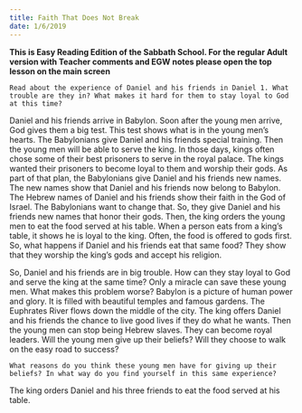 ```yaml
---
title: Faith That Does Not Break
date: 1/6/2019
---
```


 **This is Easy Reading Edition of the Sabbath School. For the regular Adult version with Teacher comments and EGW notes please open the top lesson on the main screen** 

`Read about the experience of Daniel and his friends in Daniel 1. What trouble are they in? What makes it hard for them to stay loyal to God at this time?`

Daniel and his friends arrive in Babylon. Soon after the young men arrive, God gives them a big test. This test shows what is in the young men’s hearts. The Babylonians give Daniel and his friends special training. Then the young men will be able to serve the king. In those days, kings often chose some of their best prisoners to serve in the royal palace. The kings wanted their prisoners to become loyal to them and worship their gods. As part of that plan, the Babylonians give Daniel and his friends new names. The new names show that Daniel and his friends now belong to Babylon. The Hebrew names of Daniel and his friends show their faith in the God of Israel. The Babylonians want to change that. So, they give Daniel and his friends new names that honor their gods. Then, the king orders the young men to eat the food served at his table. When a person eats from a king’s table, it shows he is loyal to the king. Often, the food is offered to gods first. So, what happens if Daniel and his friends eat that same food? They show that they worship the king’s gods and accept his religion.

So, Daniel and his friends are in big trouble. How can they stay loyal to God and serve the king at the same time? Only a miracle can save these young men. What makes this problem worse? Babylon is a picture of human power and glory. It is filled with beautiful temples and famous gardens. The Euphrates River flows down the middle of the city. The king offers Daniel and his friends the chance to live good lives if they do what he wants. Then the young men can stop being Hebrew slaves. They can become royal leaders. Will the young men give up their beliefs? Will they choose to walk on the easy road to success?

`What reasons do you think these young men have for giving up their beliefs? In what way do you find yourself in this same experience?`

The king orders Daniel and his three friends to eat the food served at his table.
